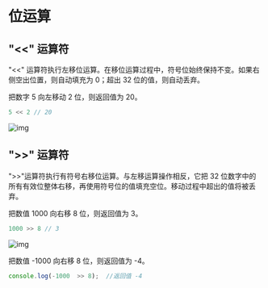 # 位运算

## "<<" 运算符

"<<" 运算符执行左移位运算。在移位运算过程中，符号位始终保持不变。如果右侧空出位置，则自动填充为 0；超出 32 位的值，则自动丢弃。

把数字 5 向左移动 2 位，则返回值为 20。

```js
5 << 2 // 20
```

![img](https://cdn.jsdelivr.net/gh/skyLicx/md-pic/6-1ZRGG61JU.gif)

## ">>" 运算符

">>"运算符执行有符号右移位运算。与左移运算操作相反，它把 32 位数字中的所有有效位整体右移，再使用符号位的值填充空位。移动过程中超出的值将被丢弃。

把数值 1000 向右移 8 位，则返回值为 3。

```js
1000 >> 8 // 3
```

![img](https://cdn.jsdelivr.net/gh/skyLicx/md-pic/6-1ZRGH0003W.gif)

把数值 -1000 向右移 8 位，则返回值为 -4。

```js
console.log(-1000  >> 8);  //返回值 -4
```

